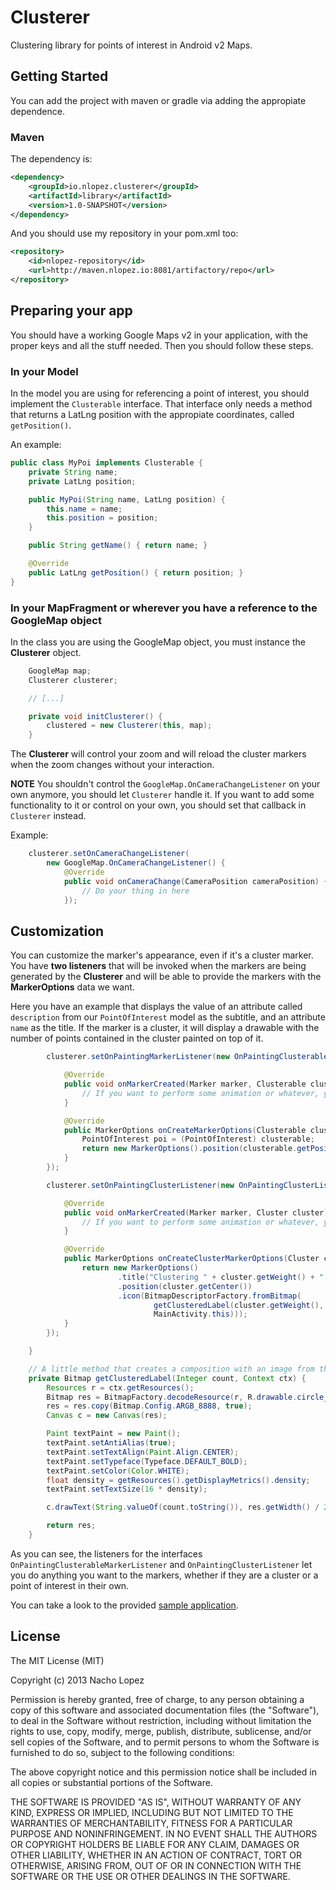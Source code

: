 Clusterer
=========

Clustering library for points of interest in Android v2 Maps.

Getting Started
---------------

You can add the project with maven or gradle via adding the appropiate dependence.

### Maven

The dependency is:

```xml
<dependency>
	<groupId>io.nlopez.clusterer</groupId>
	<artifactId>library</artifactId>
	<version>1.0-SNAPSHOT</version>
</dependency>
```

And you should use my repository in your pom.xml too:
```xml
<repository>
    <id>nlopez-repository</id>
    <url>http://maven.nlopez.io:8081/artifactory/repo</url>
</repository>
```

Preparing your app
------------------

You should have a working Google Maps v2 in your application, with the proper keys and all the stuff needed. Then you should follow these steps.

### In your Model

In the model you are using for referencing a point of interest, you should implement the `Clusterable` interface. That interface only needs a method that returns a LatLng position with the appropiate coordinates, called `getPosition()`.

An example:
```java
public class MyPoi implements Clusterable {
	private String name;
	private LatLng position;

	public MyPoi(String name, LatLng position) {
		this.name = name;
		this.position = position;
	}

	public String getName() { return name; }

	@Override
	public LatLng getPosition() { return position; }
}
```

### In your MapFragment or wherever you have a reference to the GoogleMap object

In the class you are using the GoogleMap object, you must instance the **Clusterer** object.

```java
	GoogleMap map;
	Clusterer clusterer;

	// [...]

	private void initClusterer() {
		clustered = new Clusterer(this, map);
	}

```

The **Clusterer** will control your zoom and will reload the cluster markers when the zoom changes without your interaction.

**NOTE** You shouldn't control the `GoogleMap.OnCameraChangeListener` on your own anymore, you should let `Clusterer` handle it. If you want to add some functionality to it or control on your own, you should set that callback in `Clusterer` instead.

Example:

```java
    clusterer.setOnCameraChangeListener(
        new GoogleMap.OnCameraChangeListener() {
            @Override
            public void onCameraChange(CameraPosition cameraPosition) {
                // Do your thing in here
            });
```

Customization
-------------

You can customize the marker's appearance, even if it's a cluster marker. You have **two listeners** that will be invoked when the markers are being generated by the **Clusterer** and will be able to provide the markers with the **MarkerOptions** data we want.

Here you have an example that displays the value of an attribute called `description` from our `PointOfInterest` model as the subtitle, and an attribute `name` as the title. If the marker is a cluster, it will display a drawable with the number of points contained in the cluster painted on top of it.

```java
		clusterer.setOnPaintingMarkerListener(new OnPaintingClusterableMarkerListener() {

			@Override
			public void onMarkerCreated(Marker marker, Clusterable clusterable) {
                // If you want to perform some animation or whatever, you could do it here
			}

			@Override
			public MarkerOptions onCreateMarkerOptions(Clusterable clusterable) {
				PointOfInterest poi = (PointOfInterest) clusterable;
				return new MarkerOptions().position(clusterable.getPosition()).title(poi.getName()).snippet(poi.getDescription());
			}
		});

		clusterer.setOnPaintingClusterListener(new OnPaintingClusterListener() {

			@Override
			public void onMarkerCreated(Marker marker, Cluster cluster) {
                // If you want to perform some animation or whatever, you could do it here
			}

			@Override
			public MarkerOptions onCreateClusterMarkerOptions(Cluster cluster) {
				return new MarkerOptions()
						.title("Clustering " + cluster.getWeight() + " items")
						.position(cluster.getCenter())
						.icon(BitmapDescriptorFactory.fromBitmap(
						        getClusteredLabel(cluster.getWeight(),
								MainActivity.this)));
			}
		});

	}

    // A little method that creates a composition with an image from the drawables and the number of pois included in a particular cluster
    private Bitmap getClusteredLabel(Integer count, Context ctx) {
        Resources r = ctx.getResources();
        Bitmap res = BitmapFactory.decodeResource(r, R.drawable.circle_red);
        res = res.copy(Bitmap.Config.ARGB_8888, true);
        Canvas c = new Canvas(res);

        Paint textPaint = new Paint();
        textPaint.setAntiAlias(true);
        textPaint.setTextAlign(Paint.Align.CENTER);
        textPaint.setTypeface(Typeface.DEFAULT_BOLD);
        textPaint.setColor(Color.WHITE);
        float density = getResources().getDisplayMetrics().density;
        textPaint.setTextSize(16 * density);

        c.drawText(String.valueOf(count.toString()), res.getWidth() / 2, res.getHeight() / 2 + textPaint.getTextSize() / 3, textPaint);

        return res;
    }
```

As you can see, the listeners for the interfaces `OnPaintingClusterableMarkerListener` and `OnPaintingClusterListener` let you do anything you want to the markers, whether if they are a cluster or a point of interest in their own.

You can take a look to the provided [sample application](sample/).

License
-------

The MIT License (MIT)

Copyright (c) 2013 Nacho Lopez

Permission is hereby granted, free of charge, to any person obtaining a copy
of this software and associated documentation files (the "Software"), to deal
in the Software without restriction, including without limitation the rights
to use, copy, modify, merge, publish, distribute, sublicense, and/or sell
copies of the Software, and to permit persons to whom the Software is
furnished to do so, subject to the following conditions:

The above copyright notice and this permission notice shall be included in
all copies or substantial portions of the Software.

THE SOFTWARE IS PROVIDED "AS IS", WITHOUT WARRANTY OF ANY KIND, EXPRESS OR
IMPLIED, INCLUDING BUT NOT LIMITED TO THE WARRANTIES OF MERCHANTABILITY,
FITNESS FOR A PARTICULAR PURPOSE AND NONINFRINGEMENT. IN NO EVENT SHALL THE
AUTHORS OR COPYRIGHT HOLDERS BE LIABLE FOR ANY CLAIM, DAMAGES OR OTHER
LIABILITY, WHETHER IN AN ACTION OF CONTRACT, TORT OR OTHERWISE, ARISING FROM,
OUT OF OR IN CONNECTION WITH THE SOFTWARE OR THE USE OR OTHER DEALINGS IN
THE SOFTWARE.